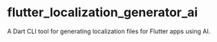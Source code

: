 # flutter_localization_generator_ai
A Dart CLI tool for generating localization files for Flutter apps using AI.
